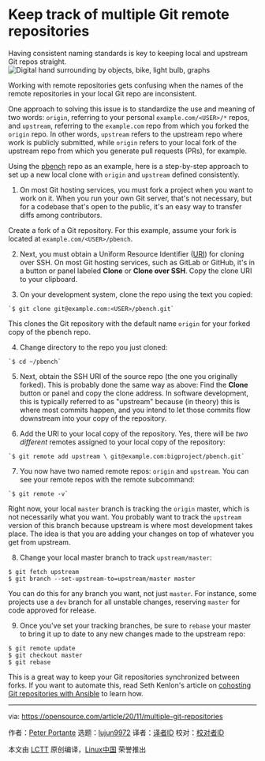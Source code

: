 [#]: collector: (lujun9972)
[#]: translator: (geekpi)
[#]: reviewer: ( )
[#]: publisher: ( )
[#]: url: ( )
[#]: subject: (Keep track of multiple Git remote repositories)
[#]: via: (https://opensource.com/article/20/11/multiple-git-repositories)
[#]: author: (Peter Portante https://opensource.com/users/portante)

Keep track of multiple Git remote repositories
======
Having consistent naming standards is key to keeping local and upstream
Git repos straight.
![Digital hand surrounding by objects, bike, light bulb, graphs][1]

Working with remote repositories gets confusing when the names of the remote repositories in your local Git repo are inconsistent.

One approach to solving this issue is to standardize the use and meaning of two words: `origin`, referring to your personal `example.com/<USER>/*` repos, and `upstream`, referring to the `example.com` repo from which you forked the `origin` repo. In other words, `upstream` refers to the upstream repo where work is publicly submitted, while `origin` refers to your local fork of the upstream repo from which you generate pull requests (PRs), for example.

Using the [pbench][2] repo as an example, here is a step-by-step approach to set up a new local clone with `origin` and `upstream` defined consistently.

  1. On most Git hosting services, you must fork a project when you want to work on it. When you run your own Git server, that's not necessary, but for a codebase that's open to the public, it's an easy way to transfer diffs among contributors.

Create a fork of a Git repository. For this example, assume your fork is located at `example.com/<USER>/pbench`.

  2. Next, you must obtain a Uniform Resource Identifier ([URI][3]) for cloning over SSH. On most Git hosting services, such as GitLab or GitHub, it's in a button or panel labeled **Clone** or **Clone over SSH**. Copy the clone URI to your clipboard.

  3. On your development system, clone the repo using the text you copied:


```
`$ git clone git@example.com:<USER>/pbench.git`
```

This clones the Git repository with the default name `origin` for your forked copy of the pbench repo.

  4. Change directory to the repo you just cloned:


```
`$ cd ~/pbench`
```

  5. Next, obtain the SSH URI of the source repo (the one you originally forked). This is probably done the same way as above: Find the **Clone** button or panel and copy the clone address. In software development, this is typically referred to as "upstream" because (in theory) this is where most commits happen, and you intend to let those commits flow downstream into your copy of the repository.

  6. Add the URI to your local copy of the repository. Yes, there will be _two different_ remotes assigned to your local copy of the repository:


```
`$ git remote add upstream \ git@example.com:bigproject/pbench.git`
```

  7. You now have two named remote repos: `origin` and `upstream`. You can see your remote repos with the remote subcommand:


```
`$ git remote -v`
```

Right now, your local `master` branch is tracking the `origin` master, which is not necessarily what you want. You probably want to track the `upstream` version of this branch because upstream is where most development takes place. The idea is that you are adding your changes on top of whatever you get from upstream.

  8. Change your local master branch to track `upstream/master`:


```
$ git fetch upstream
$ git branch --set-upstream-to=upstream/master master
```

You can do this for any branch you want, not just `master`. For instance, some projects use a `dev` branch for all unstable changes, reserving `master` for code approved for release.

  9. Once you've set your tracking branches, be sure to `rebase` your master to bring it up to date to any new changes made to the upstream repo:


```
$ git remote update
$ git checkout master
$ git rebase
```




This is a great way to keep your Git repositories synchronized between forks. If you want to automate this, read Seth Kenlon's article on [cohosting Git repositories with Ansible][4] to learn how.

--------------------------------------------------------------------------------

via: https://opensource.com/article/20/11/multiple-git-repositories

作者：[Peter Portante][a]
选题：[lujun9972][b]
译者：[译者ID](https://github.com/译者ID)
校对：[校对者ID](https://github.com/校对者ID)

本文由 [LCTT](https://github.com/LCTT/TranslateProject) 原创编译，[Linux中国](https://linux.cn/) 荣誉推出

[a]: https://opensource.com/users/portante
[b]: https://github.com/lujun9972
[1]: https://opensource.com/sites/default/files/styles/image-full-size/public/lead-images/rh_003588_01_rd3os.combacktoschoolseriesk12_rh_021x_0.png?itok=fvorN0e- (Digital hand surrounding by objects, bike, light bulb, graphs)
[2]: https://github.com/distributed-system-analysis/pbench
[3]: https://en.wikipedia.org/wiki/Uniform_Resource_Identifier
[4]: https://opensource.com/article/19/11/how-host-github-gitlab-ansible
